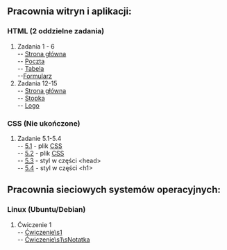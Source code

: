 ## Pracownia witryn i aplikacji:
### HTML (2 oddzielne zadania)

1. Zadania 1 - 6 <br>
-- [Strona główna](https://obliviouscow.github.io/mikolaj.github.io/) <br>
-- [Poczta](https://obliviouscow.github.io/mikolaj.github.io/poczta_kopytko.html) <br>
-- [Tabela](https://obliviouscow.github.io/mikolaj.github.io/tabela_kopytko.html) <br>
--[Formularz](https://obliviouscow.github.io/mikolaj.github.io/formularz_kopytko.html) <br>
2. Zadania 12-15 <br>
-- [Strona główna](https://obliviouscow.github.io/12-15/glowny_kopytko.html) <br>
-- [Stopka](https://obliviouscow.github.io/12-15/stopka_kopytko.html) <br>
-- [Logo](https://obliviouscow.github.io/12-15/logo_kopytko.html) <br>

### CSS (Nie ukończone)

1. Zadanie 5.1-5.4 <br>
-- [5.1](https://obliviouscow.github.io/CSS/kopy_z5_1.html) - plik [CSS](https://obliviouscow.github.io/CSS/kopy_z5_1.css) <br>
-- [5.2](https://obliviouscow.github.io/CSS/kopy_z5_2.html) - plik [CSS](https://obliviouscow.github.io/CSS/kopy_z5_2.css) <br>
-- [5.3](https://obliviouscow.github.io/CSS/kopy_z5_3.html) - styl w części \<head> <br>
-- [5.4](https://obliviouscow.github.io/CSS/kopy_z5_4.html) - styl w części \<h1> <br>

## Pracownia sieciowych systemów operacyjnych:
### Linux (Ubuntu/Debian)

1. Ćwiczenie 1 <br>
-- [Ćwiczenie\s1](https://obliviouscow.github.io/pracowniaSSO/cw1.docx) <br>
-- [Ćwiczenie\s1\sNotatka](https://obliviouscow.github.io/pracowniaSSO/cw1%20notatka.docx) <br>